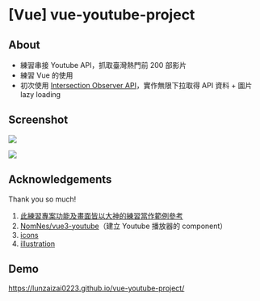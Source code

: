 # [Vue] vue-youtube-project

## About

- 練習串接 Youtube API，抓取臺灣熱門前 200 部影片
- 練習 Vue 的使用
- 初次使用 [Intersection Observer API](https://developer.mozilla.org/en-US/docs/Web/API/Intersection_Observer_API)，實作無限下拉取得 API 資料 + 圖片 lazy loading

## Screenshot

![](https://i.imgur.com/NiFGvLK.jpg)

![](https://i.imgur.com/XR6rRX3.jpg)

## Acknowledgements

Thank you so much!

1. [此練習專案功能及畫面皆以大神的練習當作範例參考](https://mini-ghost.github.io/vue3-youtube-practice/#/)
2. [NomNes/vue3-youtube](https://github.com/NomNes/vue3-youtube)（建立 Youtube 播放器的 component）
3. [icons](https://heroicons.com/)
4. [illustration](https://www.freepik.com/)

## Demo

https://lunzaizai0223.github.io/vue-youtube-project/

